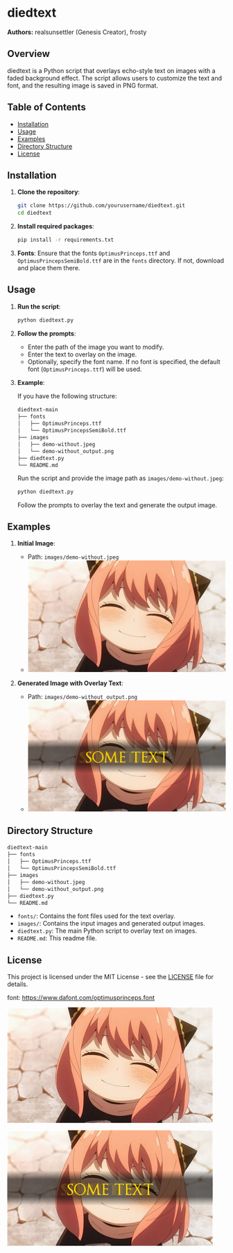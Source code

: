 # diedtext

**Authors:** realsunsettler (Genesis Creator), frosty

## Overview

diedtext is a Python script that overlays echo-style text on images with a faded background effect. The script allows users to customize the text and font, and the resulting image is saved in PNG format.

## Table of Contents

- [Installation](#installation)
- [Usage](#usage)
- [Examples](#examples)
- [Directory Structure](#directory-structure)
- [License](#license)

## Installation

1. **Clone the repository**:
    ```sh
    git clone https://github.com/yourusername/diedtext.git
    cd diedtext
    ```

2. **Install required packages**:
    ```sh
    pip install -r requirements.txt
    ```

3. **Fonts**: Ensure that the fonts `OptimusPrinceps.ttf` and `OptimusPrincepsSemiBold.ttf` are in the `fonts` directory. If not, download and place them there.

## Usage

1. **Run the script**:
    ```sh
    python diedtext.py
    ```

2. **Follow the prompts**:
    - Enter the path of the image you want to modify.
    - Enter the text to overlay on the image.
    - Optionally, specify the font name. If no font is specified, the default font (`OptimusPrinceps.ttf`) will be used.

3. **Example**:

    If you have the following structure:
    ```
    diedtext-main
    ├── fonts
    │   ├── OptimusPrinceps.ttf
    │   └── OptimusPrincepsSemiBold.ttf
    ├── images
    │   ├── demo-without.jpeg
    │   └── demo-without_output.png
    ├── diedtext.py
    └── README.md
    ```

    Run the script and provide the image path as `images/demo-without.jpeg`:
    ```sh
    python diedtext.py
    ```

    Follow the prompts to overlay the text and generate the output image.

## Examples

1. **Initial Image**:
    - Path: `images/demo-without.jpeg`
    - ![Initial Image](images/demo-without.jpeg)

2. **Generated Image with Overlay Text**:
    - Path: `images/demo-without_output.png`
    - ![Generated Image](images/demo-without_output.png)

## Directory Structure

```
diedtext-main
├── fonts
│   ├── OptimusPrinceps.ttf
│   └── OptimusPrincepsSemiBold.ttf
├── images
│   ├── demo-without.jpeg
│   └── demo-without_output.png
├── diedtext.py
└── README.md
```

- `fonts/`: Contains the font files used for the text overlay.
- `images/`: Contains the input images and generated output images.
- `diedtext.py`: The main Python script to overlay text on images.
- `README.md`: This readme file.

## License

This project is licensed under the MIT License - see the [LICENSE](LICENSE) file for details.




font: https://www.dafont.com/optimusprinceps.font


![example image before use](images/demo-without.jpeg)

![example image before use](images/demo-without_output.png)
